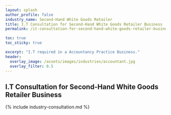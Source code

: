 ```yaml
---
layout: splash 
author_profile: false 
industry_name: Second-Hand White Goods Retailer
title: I.T Consultation for Second-Hand White Goods Retailer Business
permalink: /it-consultation-for-second-hand-white-goods-retailer-business

toc: true
toc_sticky: true

excerpt: "I.T required in a Accountancy Practice Business."
header:
  overlay_image: /assets/images/industries/accountant.jpg
  overlay_filter: 0.5 
---
```


## I.T Consultation for Second-Hand White Goods Retailer Business

{% include industry-consultation.md %}
